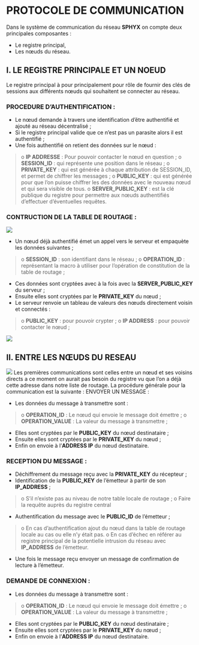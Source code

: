 # PROTOCOLE DE COMMUNICATION

Dans le système de communication du réseau **SPHYX** on compte deux principales composantes :

- Le registre principal,
- Les nœuds du réseau.

## I.	LE REGISTRE PRINCIPALE ET UN NOEUD
Le registre principal à pour principalement pour rôle de fournir des clés de sessions aux différents nœuds qui souhaitent se connecter au réseau.

### PROCEDURE D’AUTHENTIFICATION :

-	Le nœud demande à travers une identification d’être authentifié et ajouté au réseau décentralisé ;
-	Si le registre principal valide que ce n’est pas un parasite alors il est authentifié ;
-	Une fois authentifié on retient des données sur le nœud :

> o	**IP ADDRESSE** : Pour pouvoir contacter le nœud en question ;
> o	**SESSION_ID** : qui représente une position dans le réseau ;
> o	**PRIVATE_KEY** : qui est générée à chaque attribution de SESSION_ID, et permet de chiffrer les messages ;
> o	**PUBLIC_KEY** : qui est générée pour que l’on puisse chiffrer les des données avec le nouveau nœud et qui sera visible de tous.
> o	**SERVER_PUBLIC_KEY** : est la clé publique du registre pour permettre aux nœuds authentifiés d’effectuer d’éventuelles requêtes.

### CONTRUCTION DE LA TABLE DE ROUTAGE :
![](http://cric.grenoble.cnrs.fr/Administrateurs/Documentations/SiteWebAuthentification/ListeACL.jpg)
-	Un nœud déjà authentifié émet un appel vers le serveur et empaquète les données suivantes ;

> o	 **SESSION_ID** : son identifiant dans le réseau ;
> o	**OPERATION_ID** : représentant la macro à utiliser pour l’opération de constitution de la table de routage ;

-	Ces données sont cryptées avec à la fois avec la **SERVER_PUBLIC_KEY** du serveur ;
-	Ensuite elles sont cryptées par le **PRIVATE_KEY** du nœud ;
-	Le serveur renvoie un tableau de valeurs des nœuds directement voisin et connectés :

> o	**PUBLIC_KEY** : pour pouvoir crypter ;
> o	**IP ADDRESS** : pour pouvoir contacter le nœud ;

![](https://lh4.googleusercontent.com/tOjYJ0sUM_yEabvFw7vSBeHD7732Aq5YMmcEgeE-03oOyBnDuuRgfUpOQV0iaQWajp39fYO-20RQXh1ewHE1=w1366-h656-rw)

## II.	ENTRE LES NŒUDS DU RESEAU

![](https://upload.wikimedia.org/wikipedia/commons/thumb/4/40/Chiffrement_asym%C3%A9trique.jpg/800px-Chiffrement_asym%C3%A9trique.jpg)
Les premières communications sont celles entre un nœud et ses voisins directs a ce moment on aurait pas besoin du registre vu que l’on a déjà cette adresse dans notre liste de routage.
La procédure générale pour la communication est la suivante :
ENVOYER UN MESSAGE :
-	Les données du message à transmettre sont :

> o	**OPERATION_ID** : Le nœud qui envoie le message doit émettre ;
> o	**OPERATION_VALUE** : La valeur du message à transmettre ;

-	Elles sont cryptées par le **PUBLIC_KEY** du nœud destinataire ; 
-	Ensuite elles sont cryptées par le **PRIVATE_KEY** du nœud ;
-	Enfin on envoie à l’**ADDRESS IP** du nœud destinataire. 

### RECEPTION DU MESSAGE :
-	Déchiffrement du message reçu avec la **PRIVATE_KEY** du récepteur ;
-	Identification de la **PUBLIC_KEY** de l’émetteur à partir de son **IP_ADDRESS** ;

> o	S’il n’existe pas au niveau de notre table locale de routage ;
> o	Faire la requête auprès du registre central 

-	Authentification du message avec le **PUBLIC_ID** de l’émetteur ;

> o	En cas d’authentification ajout du nœud dans la table de routage locale au cas ou elle n’y était pas.
> o	En cas d’échec en référer au registre principal de la potentielle intrusion du réseau avec **IP_ADDRESS** de l’émetteur.

-	Une fois le message reçu envoyer un message de confirmation de lecture à l’émetteur.
### DEMANDE DE CONNEXION : 
-	Les données du message à transmettre sont :

> o	**OPERATION_ID** : Le nœud qui envoie le message doit émettre ;
> o	**OPERATION_VALUE** : La valeur du message à transmettre ;

-	Elles sont cryptées par le **PUBLIC_KEY** du nœud destinataire ; 
-	Ensuite elles sont cryptées par le **PRIVATE_KEY** du nœud ;
-	Enfin on envoie à l’**ADDRESS IP** du nœud destinataire. 
